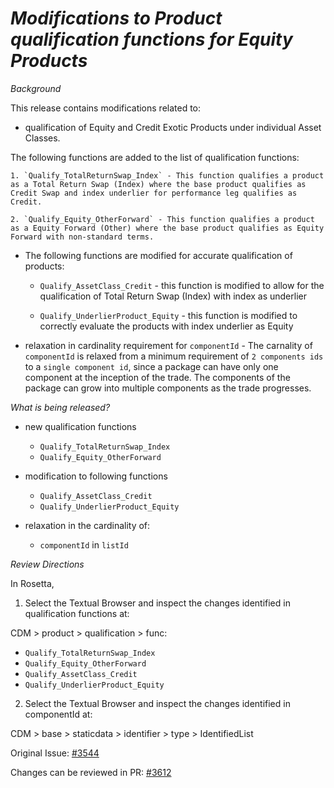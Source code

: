 # *Modifications to Product qualification functions for Equity Products*

_Background_

This release contains modifications related to: 
- qualification of Equity and Credit Exotic Products under individual Asset Classes. 

The following functions are added to the list of qualification functions: 

	1. `Qualify_TotalReturnSwap_Index` - This function qualifies a product as a Total Return Swap (Index) where the base product qualifies as Credit Swap and index underlier for performance leg qualifies as Credit.
 
	2. `Qualify_Equity_OtherForward` - This function qualifies a product as a Equity Forward (Other) where the base product qualifies as Equity Forward with non-standard terms.

- The following functions are modified for accurate qualification of products:
  
  - `Qualify_AssetClass_Credit` - this function is modified to allow for the qualification of Total Return Swap (Index) with index as underlier
  
  - `Qualify_UnderlierProduct_Equity` - this function is modified to correctly evaluate the products with index underlier as Equity

- relaxation in cardinality requirement for `componentId` - The carnality of `componentId` is relaxed from a minimum requirement of `2 components ids` to a `single component id`, since a package can have only one component at the inception of the trade. The components of the package can grow into multiple components as the trade progresses. 

_What is being released?_

- new qualification functions
  - `Qualify_TotalReturnSwap_Index`
  - `Qualify_Equity_OtherForward`

- modification to following functions

  - `Qualify_AssetClass_Credit`
  - `Qualify_UnderlierProduct_Equity`

- relaxation in the cardinality of:
  - `componentId` in `listId`

_Review Directions_

In Rosetta, 
1. Select the Textual Browser and inspect the changes identified in qualification functions at:
   
CDM > product > qualification > func:
  - `Qualify_TotalReturnSwap_Index`
  - `Qualify_Equity_OtherForward`
  - `Qualify_AssetClass_Credit`
  - `Qualify_UnderlierProduct_Equity`

2. Select the Textual Browser and inspect the changes identified in componentId  at:
   
CDM > base > staticdata > identifier > type > IdentifiedList

Original Issue: [#3544](https://github.com/finos/common-domain-model/issues/3544)

Changes can be reviewed in PR: [#3612](https://github.com/finos/common-domain-model/pull/3612)
